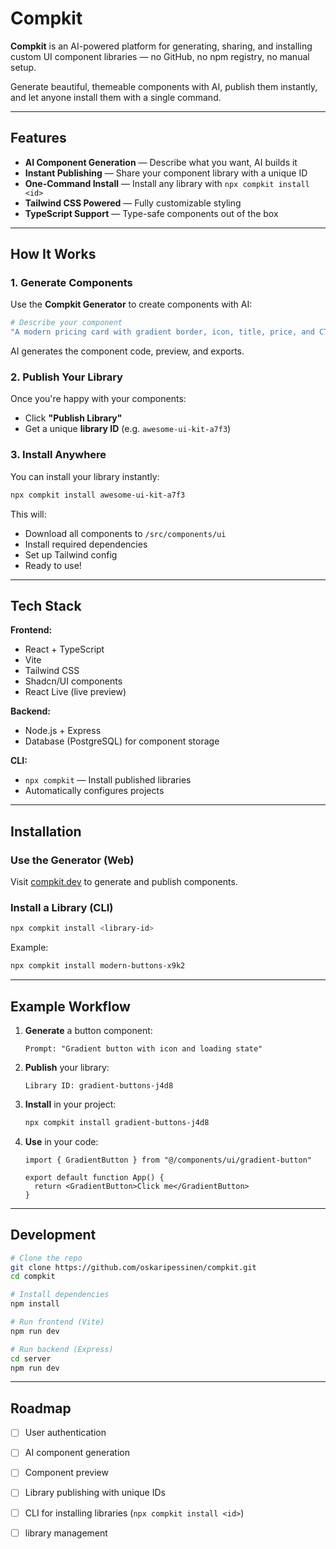 # Compkit

**Compkit** is an AI-powered platform for generating, sharing, and installing custom UI component libraries — no GitHub, no npm registry, no manual setup.

Generate beautiful, themeable components with AI, publish them instantly, and let anyone install them with a single command.

---

## Features

- **AI Component Generation** — Describe what you want, AI builds it
- **Instant Publishing** — Share your component library with a unique ID
- **One-Command Install** — Install any library with `npx compkit install <id>`
- **Tailwind CSS Powered** — Fully customizable styling
- **TypeScript Support** — Type-safe components out of the box

---

## How It Works

### 1. Generate Components
Use the **Compkit Generator** to create components with AI:
```bash
# Describe your component
"A modern pricing card with gradient border, icon, title, price, and CTA button"
```
AI generates the component code, preview, and exports.

### 2. Publish Your Library
Once you're happy with your components:
- Click **"Publish Library"**
- Get a unique **library ID** (e.g. `awesome-ui-kit-a7f3`)

### 3. Install Anywhere
You can install your library instantly:
```bash
npx compkit install awesome-ui-kit-a7f3
```

This will:
- Download all components to `/src/components/ui`
- Install required dependencies
- Set up Tailwind config
- Ready to use!

---

## Tech Stack

**Frontend:**
- React + TypeScript
- Vite
- Tailwind CSS
- Shadcn/UI components
- React Live (live preview)

**Backend:**
- Node.js + Express
- Database (PostgreSQL) for component storage

**CLI:**
- `npx compkit` — Install published libraries
- Automatically configures projects

---

## Installation

### Use the Generator (Web)
Visit [compkit.dev](https://compkit.dev) to generate and publish components.

### Install a Library (CLI)
```bash
npx compkit install <library-id>
```

Example:
```bash
npx compkit install modern-buttons-x9k2
```

---

##  Example Workflow

1. **Generate** a button component:
   ```
   Prompt: "Gradient button with icon and loading state"
   ```

2. **Publish** your library:
   ```
   Library ID: gradient-buttons-j4d8
   ```

3. **Install** in your project:
   ```bash
   npx compkit install gradient-buttons-j4d8
   ```

4. **Use** in your code:
   ```tsx
   import { GradientButton } from "@/components/ui/gradient-button"

   export default function App() {
     return <GradientButton>Click me</GradientButton>
   }
   ```

---

## Development

```bash
# Clone the repo
git clone https://github.com/oskaripessinen/compkit.git
cd compkit

# Install dependencies
npm install

# Run frontend (Vite)
npm run dev

# Run backend (Express)
cd server
npm run dev
```

---

## Roadmap
- [ ] User authentication
- [ ] AI component generation
- [ ] Component preview
- [ ] Library publishing with unique IDs
- [ ] CLI for installing libraries (`npx compkit install <id>`)
- [ ] library management




